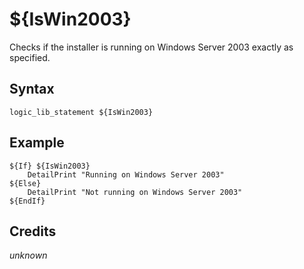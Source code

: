 # ${IsWin2003}

Checks if the installer is running on Windows Server 2003 exactly as specified.

## Syntax

    logic_lib_statement ${IsWin2003}

## Example

    ${If} ${IsWin2003}
        DetailPrint "Running on Windows Server 2003"
    ${Else}
        DetailPrint "Not running on Windows Server 2003"
    ${EndIf}

## Credits

*unknown*

